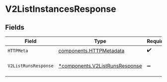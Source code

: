 # V2ListInstancesResponse


## Fields

| Field                                                                           | Type                                                                            | Required                                                                        | Description                                                                     |
| ------------------------------------------------------------------------------- | ------------------------------------------------------------------------------- | ------------------------------------------------------------------------------- | ------------------------------------------------------------------------------- |
| `HTTPMeta`                                                                      | [components.HTTPMetadata](../../models/components/httpmetadata.md)              | :heavy_check_mark:                                                              | N/A                                                                             |
| `V2ListRunsResponse`                                                            | [*components.V2ListRunsResponse](../../models/components/v2listrunsresponse.md) | :heavy_minus_sign:                                                              | List of workflow instances                                                      |